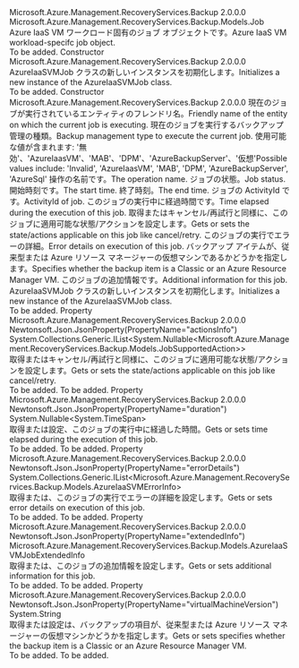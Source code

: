 <Type Name="AzureIaaSVMJob" FullName="Microsoft.Azure.Management.RecoveryServices.Backup.Models.AzureIaaSVMJob">
  <TypeSignature Language="C#" Value="public class AzureIaaSVMJob : Microsoft.Azure.Management.RecoveryServices.Backup.Models.Job" />
  <TypeSignature Language="ILAsm" Value=".class public auto ansi beforefieldinit AzureIaaSVMJob extends Microsoft.Azure.Management.RecoveryServices.Backup.Models.Job" />
  <TypeSignature Language="DocId" Value="T:Microsoft.Azure.Management.RecoveryServices.Backup.Models.AzureIaaSVMJob" />
  <TypeSignature Language="VB.NET" Value="Public Class AzureIaaSVMJob&#xA;Inherits Job" />
  <TypeSignature Language="F#" Value="type AzureIaaSVMJob = class&#xA;    inherit Job" />
  <AssemblyInfo>
    <AssemblyName>Microsoft.Azure.Management.RecoveryServices.Backup</AssemblyName>
    <AssemblyVersion>2.0.0.0</AssemblyVersion>
  </AssemblyInfo>
  <Base>
    <BaseTypeName>Microsoft.Azure.Management.RecoveryServices.Backup.Models.Job</BaseTypeName>
  </Base>
  <Interfaces />
  <Docs>
    <summary>
            <span data-ttu-id="5c460-101">Azure IaaS VM ワークロード固有のジョブ オブジェクトです。</span><span class="sxs-lookup"><span data-stu-id="5c460-101">Azure IaaS VM workload-specifc job object.</span></span>
            </summary>
    <remarks>To be added.</remarks>
  </Docs>
  <Members>
    <Member MemberName=".ctor">
      <MemberSignature Language="C#" Value="public AzureIaaSVMJob ();" />
      <MemberSignature Language="ILAsm" Value=".method public hidebysig specialname rtspecialname instance void .ctor() cil managed" />
      <MemberSignature Language="DocId" Value="M:Microsoft.Azure.Management.RecoveryServices.Backup.Models.AzureIaaSVMJob.#ctor" />
      <MemberSignature Language="VB.NET" Value="Public Sub New ()" />
      <MemberType>Constructor</MemberType>
      <AssemblyInfo>
        <AssemblyName>Microsoft.Azure.Management.RecoveryServices.Backup</AssemblyName>
        <AssemblyVersion>2.0.0.0</AssemblyVersion>
      </AssemblyInfo>
      <Parameters />
      <Docs>
        <summary>
            <span data-ttu-id="5c460-102">AzureIaaSVMJob クラスの新しいインスタンスを初期化します。</span><span class="sxs-lookup"><span data-stu-id="5c460-102">Initializes a new instance of the AzureIaaSVMJob class.</span></span>
            </summary>
        <remarks>To be added.</remarks>
      </Docs>
    </Member>
    <Member MemberName=".ctor">
      <MemberSignature Language="C#" Value="public AzureIaaSVMJob (string entityFriendlyName = null, string backupManagementType = null, string operation = null, string status = null, Nullable&lt;DateTime&gt; startTime = null, Nullable&lt;DateTime&gt; endTime = null, string activityId = null, Nullable&lt;TimeSpan&gt; duration = null, System.Collections.Generic.IList&lt;Nullable&lt;Microsoft.Azure.Management.RecoveryServices.Backup.Models.JobSupportedAction&gt;&gt; actionsInfo = null, System.Collections.Generic.IList&lt;Microsoft.Azure.Management.RecoveryServices.Backup.Models.AzureIaaSVMErrorInfo&gt; errorDetails = null, string virtualMachineVersion = null, Microsoft.Azure.Management.RecoveryServices.Backup.Models.AzureIaaSVMJobExtendedInfo extendedInfo = null);" />
      <MemberSignature Language="ILAsm" Value=".method public hidebysig specialname rtspecialname instance void .ctor(string entityFriendlyName, string backupManagementType, string operation, string status, valuetype System.Nullable`1&lt;valuetype System.DateTime&gt; startTime, valuetype System.Nullable`1&lt;valuetype System.DateTime&gt; endTime, string activityId, valuetype System.Nullable`1&lt;valuetype System.TimeSpan&gt; duration, class System.Collections.Generic.IList`1&lt;valuetype System.Nullable`1&lt;valuetype Microsoft.Azure.Management.RecoveryServices.Backup.Models.JobSupportedAction&gt;&gt; actionsInfo, class System.Collections.Generic.IList`1&lt;class Microsoft.Azure.Management.RecoveryServices.Backup.Models.AzureIaaSVMErrorInfo&gt; errorDetails, string virtualMachineVersion, class Microsoft.Azure.Management.RecoveryServices.Backup.Models.AzureIaaSVMJobExtendedInfo extendedInfo) cil managed" />
      <MemberSignature Language="DocId" Value="M:Microsoft.Azure.Management.RecoveryServices.Backup.Models.AzureIaaSVMJob.#ctor(System.String,System.String,System.String,System.String,System.Nullable{System.DateTime},System.Nullable{System.DateTime},System.String,System.Nullable{System.TimeSpan},System.Collections.Generic.IList{System.Nullable{Microsoft.Azure.Management.RecoveryServices.Backup.Models.JobSupportedAction}},System.Collections.Generic.IList{Microsoft.Azure.Management.RecoveryServices.Backup.Models.AzureIaaSVMErrorInfo},System.String,Microsoft.Azure.Management.RecoveryServices.Backup.Models.AzureIaaSVMJobExtendedInfo)" />
      <MemberSignature Language="VB.NET" Value="Public Sub New (Optional entityFriendlyName As String = null, Optional backupManagementType As String = null, Optional operation As String = null, Optional status As String = null, Optional startTime As Nullable(Of DateTime) = null, Optional endTime As Nullable(Of DateTime) = null, Optional activityId As String = null, Optional duration As Nullable(Of TimeSpan) = null, Optional actionsInfo As IList(Of Nullable(Of JobSupportedAction)) = null, Optional errorDetails As IList(Of AzureIaaSVMErrorInfo) = null, Optional virtualMachineVersion As String = null, Optional extendedInfo As AzureIaaSVMJobExtendedInfo = null)" />
      <MemberSignature Language="F#" Value="new Microsoft.Azure.Management.RecoveryServices.Backup.Models.AzureIaaSVMJob : string * string * string * string * Nullable&lt;DateTime&gt; * Nullable&lt;DateTime&gt; * string * Nullable&lt;TimeSpan&gt; * System.Collections.Generic.IList&lt;Nullable&lt;Microsoft.Azure.Management.RecoveryServices.Backup.Models.JobSupportedAction&gt;&gt; * System.Collections.Generic.IList&lt;Microsoft.Azure.Management.RecoveryServices.Backup.Models.AzureIaaSVMErrorInfo&gt; * string * Microsoft.Azure.Management.RecoveryServices.Backup.Models.AzureIaaSVMJobExtendedInfo -&gt; Microsoft.Azure.Management.RecoveryServices.Backup.Models.AzureIaaSVMJob" Usage="new Microsoft.Azure.Management.RecoveryServices.Backup.Models.AzureIaaSVMJob (entityFriendlyName, backupManagementType, operation, status, startTime, endTime, activityId, duration, actionsInfo, errorDetails, virtualMachineVersion, extendedInfo)" />
      <MemberType>Constructor</MemberType>
      <AssemblyInfo>
        <AssemblyName>Microsoft.Azure.Management.RecoveryServices.Backup</AssemblyName>
        <AssemblyVersion>2.0.0.0</AssemblyVersion>
      </AssemblyInfo>
      <Parameters>
        <Parameter Name="entityFriendlyName" Type="System.String" />
        <Parameter Name="backupManagementType" Type="System.String" />
        <Parameter Name="operation" Type="System.String" />
        <Parameter Name="status" Type="System.String" />
        <Parameter Name="startTime" Type="System.Nullable&lt;System.DateTime&gt;" />
        <Parameter Name="endTime" Type="System.Nullable&lt;System.DateTime&gt;" />
        <Parameter Name="activityId" Type="System.String" />
        <Parameter Name="duration" Type="System.Nullable&lt;System.TimeSpan&gt;" />
        <Parameter Name="actionsInfo" Type="System.Collections.Generic.IList&lt;System.Nullable&lt;Microsoft.Azure.Management.RecoveryServices.Backup.Models.JobSupportedAction&gt;&gt;" />
        <Parameter Name="errorDetails" Type="System.Collections.Generic.IList&lt;Microsoft.Azure.Management.RecoveryServices.Backup.Models.AzureIaaSVMErrorInfo&gt;" />
        <Parameter Name="virtualMachineVersion" Type="System.String" />
        <Parameter Name="extendedInfo" Type="Microsoft.Azure.Management.RecoveryServices.Backup.Models.AzureIaaSVMJobExtendedInfo" />
      </Parameters>
      <Docs>
        <param name="entityFriendlyName"><span data-ttu-id="5c460-103">現在のジョブが実行されているエンティティのフレンドリ名。</span><span class="sxs-lookup"><span data-stu-id="5c460-103">Friendly name of the entity on which the current job is executing.</span></span></param>
        <param name="backupManagementType"><span data-ttu-id="5c460-104">現在のジョブを実行するバックアップ管理の種類。</span><span class="sxs-lookup"><span data-stu-id="5c460-104">Backup management type to execute the current job.</span></span> <span data-ttu-id="5c460-105">使用可能な値が含まれます: '無効'、'AzureIaasVM'、'MAB'、'DPM'、'AzureBackupServer'、'仮想'</span><span class="sxs-lookup"><span data-stu-id="5c460-105">Possible values include: 'Invalid', 'AzureIaasVM', 'MAB', 'DPM', 'AzureBackupServer', 'AzureSql'</span></span></param>
        <param name="operation"><span data-ttu-id="5c460-106">操作の名前です。</span><span class="sxs-lookup"><span data-stu-id="5c460-106">The operation name.</span></span></param>
        <param name="status"><span data-ttu-id="5c460-107">ジョブの状態。</span><span class="sxs-lookup"><span data-stu-id="5c460-107">Job status.</span></span></param>
        <param name="startTime"><span data-ttu-id="5c460-108">開始時刻です。</span><span class="sxs-lookup"><span data-stu-id="5c460-108">The start time.</span></span></param>
        <param name="endTime"><span data-ttu-id="5c460-109">終了時刻。</span><span class="sxs-lookup"><span data-stu-id="5c460-109">The end time.</span></span></param>
        <param name="activityId"><span data-ttu-id="5c460-110">ジョブの ActivityId です。</span><span class="sxs-lookup"><span data-stu-id="5c460-110">ActivityId of job.</span></span></param>
        <param name="duration"><span data-ttu-id="5c460-111">このジョブの実行中に経過時間です。</span><span class="sxs-lookup"><span data-stu-id="5c460-111">Time elapsed during the execution of this job.</span></span></param>
        <param name="actionsInfo"><span data-ttu-id="5c460-112">取得またはキャンセル/再試行と同様に、このジョブに適用可能な状態/アクションを設定します。</span><span class="sxs-lookup"><span data-stu-id="5c460-112">Gets or sets the state/actions applicable on this job like cancel/retry.</span></span></param>
        <param name="errorDetails"><span data-ttu-id="5c460-113">このジョブの実行でエラーの詳細。</span><span class="sxs-lookup"><span data-stu-id="5c460-113">Error details on execution of this job.</span></span></param>
        <param name="virtualMachineVersion"><span data-ttu-id="5c460-114">バックアップ アイテムが、従来型または Azure リソース マネージャーの仮想マシンであるかどうかを指定します。</span><span class="sxs-lookup"><span data-stu-id="5c460-114">Specifies whether the backup item is a Classic or an Azure Resource Manager VM.</span></span></param>
        <param name="extendedInfo"><span data-ttu-id="5c460-115">このジョブの追加情報です。</span><span class="sxs-lookup"><span data-stu-id="5c460-115">Additional information for this job.</span></span></param>
        <summary>
            <span data-ttu-id="5c460-116">AzureIaaSVMJob クラスの新しいインスタンスを初期化します。</span><span class="sxs-lookup"><span data-stu-id="5c460-116">Initializes a new instance of the AzureIaaSVMJob class.</span></span>
            </summary>
        <remarks>To be added.</remarks>
      </Docs>
    </Member>
    <Member MemberName="ActionsInfo">
      <MemberSignature Language="C#" Value="public System.Collections.Generic.IList&lt;Nullable&lt;Microsoft.Azure.Management.RecoveryServices.Backup.Models.JobSupportedAction&gt;&gt; ActionsInfo { get; set; }" />
      <MemberSignature Language="ILAsm" Value=".property instance class System.Collections.Generic.IList`1&lt;valuetype System.Nullable`1&lt;valuetype Microsoft.Azure.Management.RecoveryServices.Backup.Models.JobSupportedAction&gt;&gt; ActionsInfo" />
      <MemberSignature Language="DocId" Value="P:Microsoft.Azure.Management.RecoveryServices.Backup.Models.AzureIaaSVMJob.ActionsInfo" />
      <MemberSignature Language="VB.NET" Value="Public Property ActionsInfo As IList(Of Nullable(Of JobSupportedAction))" />
      <MemberSignature Language="F#" Value="member this.ActionsInfo : System.Collections.Generic.IList&lt;Nullable&lt;Microsoft.Azure.Management.RecoveryServices.Backup.Models.JobSupportedAction&gt;&gt; with get, set" Usage="Microsoft.Azure.Management.RecoveryServices.Backup.Models.AzureIaaSVMJob.ActionsInfo" />
      <MemberType>Property</MemberType>
      <AssemblyInfo>
        <AssemblyName>Microsoft.Azure.Management.RecoveryServices.Backup</AssemblyName>
        <AssemblyVersion>2.0.0.0</AssemblyVersion>
      </AssemblyInfo>
      <Attributes>
        <Attribute>
          <AttributeName>Newtonsoft.Json.JsonProperty(PropertyName="actionsInfo")</AttributeName>
        </Attribute>
      </Attributes>
      <ReturnValue>
        <ReturnType>System.Collections.Generic.IList&lt;System.Nullable&lt;Microsoft.Azure.Management.RecoveryServices.Backup.Models.JobSupportedAction&gt;&gt;</ReturnType>
      </ReturnValue>
      <Docs>
        <summary>
            <span data-ttu-id="5c460-117">取得またはキャンセル/再試行と同様に、このジョブに適用可能な状態/アクションを設定します。</span><span class="sxs-lookup"><span data-stu-id="5c460-117">Gets or sets the state/actions applicable on this job like cancel/retry.</span></span>
            </summary>
        <value>To be added.</value>
        <remarks>To be added.</remarks>
      </Docs>
    </Member>
    <Member MemberName="Duration">
      <MemberSignature Language="C#" Value="public Nullable&lt;TimeSpan&gt; Duration { get; set; }" />
      <MemberSignature Language="ILAsm" Value=".property instance valuetype System.Nullable`1&lt;valuetype System.TimeSpan&gt; Duration" />
      <MemberSignature Language="DocId" Value="P:Microsoft.Azure.Management.RecoveryServices.Backup.Models.AzureIaaSVMJob.Duration" />
      <MemberSignature Language="VB.NET" Value="Public Property Duration As Nullable(Of TimeSpan)" />
      <MemberSignature Language="F#" Value="member this.Duration : Nullable&lt;TimeSpan&gt; with get, set" Usage="Microsoft.Azure.Management.RecoveryServices.Backup.Models.AzureIaaSVMJob.Duration" />
      <MemberType>Property</MemberType>
      <AssemblyInfo>
        <AssemblyName>Microsoft.Azure.Management.RecoveryServices.Backup</AssemblyName>
        <AssemblyVersion>2.0.0.0</AssemblyVersion>
      </AssemblyInfo>
      <Attributes>
        <Attribute>
          <AttributeName>Newtonsoft.Json.JsonProperty(PropertyName="duration")</AttributeName>
        </Attribute>
      </Attributes>
      <ReturnValue>
        <ReturnType>System.Nullable&lt;System.TimeSpan&gt;</ReturnType>
      </ReturnValue>
      <Docs>
        <summary>
            <span data-ttu-id="5c460-118">取得または設定、このジョブの実行中に経過した時間。</span><span class="sxs-lookup"><span data-stu-id="5c460-118">Gets or sets time elapsed during the execution of this job.</span></span>
            </summary>
        <value>To be added.</value>
        <remarks>To be added.</remarks>
      </Docs>
    </Member>
    <Member MemberName="ErrorDetails">
      <MemberSignature Language="C#" Value="public System.Collections.Generic.IList&lt;Microsoft.Azure.Management.RecoveryServices.Backup.Models.AzureIaaSVMErrorInfo&gt; ErrorDetails { get; set; }" />
      <MemberSignature Language="ILAsm" Value=".property instance class System.Collections.Generic.IList`1&lt;class Microsoft.Azure.Management.RecoveryServices.Backup.Models.AzureIaaSVMErrorInfo&gt; ErrorDetails" />
      <MemberSignature Language="DocId" Value="P:Microsoft.Azure.Management.RecoveryServices.Backup.Models.AzureIaaSVMJob.ErrorDetails" />
      <MemberSignature Language="VB.NET" Value="Public Property ErrorDetails As IList(Of AzureIaaSVMErrorInfo)" />
      <MemberSignature Language="F#" Value="member this.ErrorDetails : System.Collections.Generic.IList&lt;Microsoft.Azure.Management.RecoveryServices.Backup.Models.AzureIaaSVMErrorInfo&gt; with get, set" Usage="Microsoft.Azure.Management.RecoveryServices.Backup.Models.AzureIaaSVMJob.ErrorDetails" />
      <MemberType>Property</MemberType>
      <AssemblyInfo>
        <AssemblyName>Microsoft.Azure.Management.RecoveryServices.Backup</AssemblyName>
        <AssemblyVersion>2.0.0.0</AssemblyVersion>
      </AssemblyInfo>
      <Attributes>
        <Attribute>
          <AttributeName>Newtonsoft.Json.JsonProperty(PropertyName="errorDetails")</AttributeName>
        </Attribute>
      </Attributes>
      <ReturnValue>
        <ReturnType>System.Collections.Generic.IList&lt;Microsoft.Azure.Management.RecoveryServices.Backup.Models.AzureIaaSVMErrorInfo&gt;</ReturnType>
      </ReturnValue>
      <Docs>
        <summary>
            <span data-ttu-id="5c460-119">取得または、このジョブの実行でエラーの詳細を設定します。</span><span class="sxs-lookup"><span data-stu-id="5c460-119">Gets or sets error details on execution of this job.</span></span>
            </summary>
        <value>To be added.</value>
        <remarks>To be added.</remarks>
      </Docs>
    </Member>
    <Member MemberName="ExtendedInfo">
      <MemberSignature Language="C#" Value="public Microsoft.Azure.Management.RecoveryServices.Backup.Models.AzureIaaSVMJobExtendedInfo ExtendedInfo { get; set; }" />
      <MemberSignature Language="ILAsm" Value=".property instance class Microsoft.Azure.Management.RecoveryServices.Backup.Models.AzureIaaSVMJobExtendedInfo ExtendedInfo" />
      <MemberSignature Language="DocId" Value="P:Microsoft.Azure.Management.RecoveryServices.Backup.Models.AzureIaaSVMJob.ExtendedInfo" />
      <MemberSignature Language="VB.NET" Value="Public Property ExtendedInfo As AzureIaaSVMJobExtendedInfo" />
      <MemberSignature Language="F#" Value="member this.ExtendedInfo : Microsoft.Azure.Management.RecoveryServices.Backup.Models.AzureIaaSVMJobExtendedInfo with get, set" Usage="Microsoft.Azure.Management.RecoveryServices.Backup.Models.AzureIaaSVMJob.ExtendedInfo" />
      <MemberType>Property</MemberType>
      <AssemblyInfo>
        <AssemblyName>Microsoft.Azure.Management.RecoveryServices.Backup</AssemblyName>
        <AssemblyVersion>2.0.0.0</AssemblyVersion>
      </AssemblyInfo>
      <Attributes>
        <Attribute>
          <AttributeName>Newtonsoft.Json.JsonProperty(PropertyName="extendedInfo")</AttributeName>
        </Attribute>
      </Attributes>
      <ReturnValue>
        <ReturnType>Microsoft.Azure.Management.RecoveryServices.Backup.Models.AzureIaaSVMJobExtendedInfo</ReturnType>
      </ReturnValue>
      <Docs>
        <summary>
            <span data-ttu-id="5c460-120">取得または、このジョブの追加情報を設定します。</span><span class="sxs-lookup"><span data-stu-id="5c460-120">Gets or sets additional information for this job.</span></span>
            </summary>
        <value>To be added.</value>
        <remarks>To be added.</remarks>
      </Docs>
    </Member>
    <Member MemberName="VirtualMachineVersion">
      <MemberSignature Language="C#" Value="public string VirtualMachineVersion { get; set; }" />
      <MemberSignature Language="ILAsm" Value=".property instance string VirtualMachineVersion" />
      <MemberSignature Language="DocId" Value="P:Microsoft.Azure.Management.RecoveryServices.Backup.Models.AzureIaaSVMJob.VirtualMachineVersion" />
      <MemberSignature Language="VB.NET" Value="Public Property VirtualMachineVersion As String" />
      <MemberSignature Language="F#" Value="member this.VirtualMachineVersion : string with get, set" Usage="Microsoft.Azure.Management.RecoveryServices.Backup.Models.AzureIaaSVMJob.VirtualMachineVersion" />
      <MemberType>Property</MemberType>
      <AssemblyInfo>
        <AssemblyName>Microsoft.Azure.Management.RecoveryServices.Backup</AssemblyName>
        <AssemblyVersion>2.0.0.0</AssemblyVersion>
      </AssemblyInfo>
      <Attributes>
        <Attribute>
          <AttributeName>Newtonsoft.Json.JsonProperty(PropertyName="virtualMachineVersion")</AttributeName>
        </Attribute>
      </Attributes>
      <ReturnValue>
        <ReturnType>System.String</ReturnType>
      </ReturnValue>
      <Docs>
        <summary>
            <span data-ttu-id="5c460-121">取得または設定は、バックアップの項目が、従来型または Azure リソース マネージャーの仮想マシンかどうかを指定します。</span><span class="sxs-lookup"><span data-stu-id="5c460-121">Gets or sets specifies whether the backup item is a Classic or an Azure Resource Manager VM.</span></span>
            </summary>
        <value>To be added.</value>
        <remarks>To be added.</remarks>
      </Docs>
    </Member>
  </Members>
</Type>